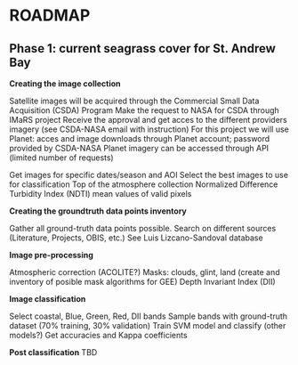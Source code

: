 # ROADMAP

## Phase 1: current seagrass cover for St. Andrew Bay

**Creating the image collection** 

Satellite images will be acquired through the Commercial Small Data Acquisition (CSDA) Program
Make the request to NASA for CSDA through IMaRS project
Receive the approval and get acces to the different providers imagery (see CSDA-NASA email with instruction)
  For this project we will use Planet: acces and image downloads through Planet account; password provided by CSDA-NASA
  Planet imagery can be accessed through API (limited number of requests)

Get images for specific dates/season and AOI
Select the best images to use for classification
  Top of the atmosphere collection
  Normalized Difference Turbidity Index (NDTI) mean values of valid pixels
  
**Creating the groundtruth data points inventory**

Gather all ground-truth data points possible. Search on different sources (Literature, Projects, OBIS, etc.)
See Luis Lizcano-Sandoval database 

**Image pre-processing**

Atmospheric correction (ACOLITE?)
Masks: clouds, glint, land (create and inventory of posible mask algorithms for GEE)
Depth Invariant Index (DII)

**Image classification**

Select coastal, Blue, Green, Red, DII bands
Sample bands with ground-truth dataset (70% training, 30% validation) 
Train SVM model and classify (other models?)
Get accuracies and Kappa coefficients

**Post classification**
TBD





